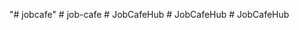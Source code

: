 "# jobcafe" 
#   j o b - c a f e  
 #   J o b C a f e H u b  
 #   J o b C a f e H u b  
 #   J o b C a f e H u b  
 